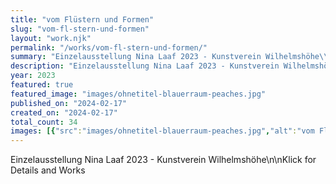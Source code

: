 ```yaml
---
title: "vom Flüstern und Formen"
slug: "vom-fl-stern-und-formen"
layout: "work.njk"
permalink: "/works/vom-fl-stern-und-formen/"
summary: "Einzelausstellung Nina Laaf 2023 - Kunstverein Wilhelmshöhe\\n\\nKlick for Details and Works"
description: "Einzelausstellung Nina Laaf 2023 - Kunstverein Wilhelmshöhe\\n\\nKlick for Details and Works"
year: 2023
featured: true
featured_image: "images/ohnetitel-blauerraum-peaches.jpg"
published_on: "2024-02-17"
created_on: "2024-02-17"
total_count: 34
images: [{"src":"images/ohnetitel-blauerraum-peaches.jpg","alt":"vom Flüstern und Formen","caption":null,"order":1},{"src":"images/dsc4620.jpg","alt":"vom Flüstern und Formen","caption":null,"order":2},{"src":"images/dsc4631.jpg","alt":"vom Flüstern und Formen","caption":null,"order":3},{"src":"images/dsc4635.jpg","alt":"ohne Titel – blauer Raum","caption":"blauer Teppich, Edelstahl, 2023","order":4},{"src":"images/dsc4638.jpg","alt":"ohne Titel – blauer Raum","caption":"blauer Teppich, Edelstahl, 2023","order":5},{"src":"images/dsc4643.jpg","alt":"ohne Titel – blauer Raum","caption":"blauer Teppich, Edelstahl, 2023","order":6},{"src":"images/dsc4645.jpg","alt":"ohne Titel – blauer Raum","caption":"blauer Teppich, Edelstahl, 2023","order":7},{"src":"images/dsc4655.jpg","alt":"vom Flüstern und Formen","caption":null,"order":8},{"src":"images/dsc4684.jpg","alt":"vom Flüstern und Formen","caption":null,"order":9},{"src":"images/dsc4706.jpg","alt":"vom Flüstern und Formen","caption":null,"order":10},{"src":"images/dsc4805.jpg","alt":"vom Flüstern und Formen","caption":null,"order":11},{"src":"images/dsc4663.jpg","alt":"vom Flüstern und Formen","caption":null,"order":12},{"src":"images/dsc4673.jpg","alt":"ohne Titel – blauer Raum","caption":"blauer Teppich, Edelstahl, 2023","order":13},{"src":"images/dsc4679.jpg","alt":"je suis en forme","caption":null,"order":14},{"src":"images/dsc4686.jpg","alt":"vom Flüstern und Formen","caption":null,"order":15},{"src":"images/z4c3847.jpg","alt":"je suis en forme","caption":null,"order":16},{"src":"images/dsc4688.jpg","alt":"je suis en forme - Detail","caption":null,"order":17},{"src":"images/detail-je-suis-en-forme-skulptur.jpg","alt":"je suis en forme - Detail","caption":null,"order":18},{"src":"images/dsc4693.jpg","alt":"je suis en forme - Detail","caption":null,"order":19},{"src":"images/z4c3836.jpg","alt":"je suis en forme","caption":null,"order":20},{"src":"images/z4c3839.jpg","alt":"je suis en forme","caption":null,"order":21},{"src":"images/z4c3841.jpg","alt":"je suis en forme","caption":null,"order":22},{"src":"images/je-suis-en-forme.jpg","alt":"je suis en forme","caption":null,"order":23},{"src":"images/dsc4699.jpg","alt":"ohne Titel – blauer Raum","caption":"blauer Teppich, Edelstahl, 2023","order":24},{"src":"images/dsc4713.jpg","alt":"ohne Titel – blauer Raum","caption":"blauer Teppich, Edelstahl, 2023","order":25},{"src":"images/dsc4722.jpg","alt":"ohne Titel – blauer Raum","caption":"blauer Teppich, Edelstahl, 2023","order":26},{"src":"images/dsc4724.jpg","alt":"vom Flüstern und Formen","caption":null,"order":27},{"src":"images/dsc4747.jpg","alt":"vom Flüstern und Formen","caption":null,"order":28},{"src":"images/dsc4756.jpg","alt":"nacre","caption":null,"order":29},{"src":"images/dsc4760.jpg","alt":"vom Flüstern und Formen","caption":null,"order":30},{"src":"images/dsc4763.jpg","alt":"vom Flüstern und Formen","caption":null,"order":31},{"src":"images/dsc4765.jpg","alt":"vom Flüstern und Formen","caption":null,"order":32},{"src":"images/dsc4768.jpg","alt":"vom Flüstern und Formen","caption":null,"order":33},{"src":"images/dsc4777.jpg","alt":"vom Flüstern und Formen","caption":null,"order":34},{"src":"images/dsc4785.jpg","alt":"nacre","caption":null,"order":35},{"src":"images/dsc4788.jpg","alt":"nacre","caption":null,"order":36},{"src":"images/dsc4798.jpg","alt":"nacre","caption":null,"order":37},{"src":"images/dsc4799.jpg","alt":"vom Flüstern und Formen","caption":null,"order":38},{"src":"images/paravent.jpg","alt":"Paravent","caption":"2023","order":39},{"src":"images/dsc4709.jpg","alt":"Paravent","caption":"2023","order":40},{"src":"images/dsc4807.jpg","alt":"Paravent","caption":"2023","order":41},{"src":"images/detail-paravent.jpg","alt":"Paravent","caption":"2023","order":42},{"src":"images/dsc4740.jpg","alt":"Paravent","caption":"2023","order":43},{"src":"images/dsc4811.jpg","alt":"vom Flüstern und Formen","caption":null,"order":44},{"src":"images/z4c3797.jpg","alt":"vom Flüstern und Formen","caption":null,"order":45},{"src":"images/z4c3801.jpg","alt":"vom Flüstern und Formen","caption":null,"order":46},{"src":"images/z4c3807.jpg","alt":"ohne Titel – blauer Raum","caption":"blauer Teppich, Edelstahl, 2023","order":47},{"src":"images/z4c3810.jpg","alt":"ohne Titel – blauer Raum","caption":"blauer Teppich, Edelstahl, 2023","order":48},{"src":"images/z4c3822.jpg","alt":"ohne Titel – blauer Raum","caption":"blauer Teppich, Edelstahl, 2023","order":49},{"src":"images/z4c3866.jpg","alt":"Wie durchlässig kann eine Form sein?","caption":null,"order":50},{"src":"images/z4c3829.jpg","alt":"ohne Titel – blauer Raum","caption":"blauer Teppich, Edelstahl, 2023","order":51},{"src":"images/z4c3831.jpg","alt":"ohne Titel – blauer Raum","caption":"blauer Teppich, Edelstahl, 2023","order":52},{"src":"images/z4c3853.jpg","alt":"nacre","caption":null,"order":53},{"src":"images/z4c3858.jpg","alt":"nacre","caption":null,"order":54},{"src":"images/z4c3863.jpg","alt":"Wie durchlässig kann eine Form sein?","caption":null,"order":55},{"src":"images/z4c3870.jpg","alt":"vom Flüstern und Formen","caption":null,"order":56},{"src":"images/z4c3874.jpg","alt":"Wie durchlässig kann eine Form sein?","caption":null,"order":57},{"src":"images/heiter-bis-wolkig.jpg","alt":"vom Flüstern und Formen","caption":null,"order":58},{"src":"images/je-pete-le-feu.jpg","alt":"vom Flüstern und Formen","caption":null,"order":59},{"src":"images/nacre-gross.jpg","alt":"nacre","caption":null,"order":60},{"src":"images/nacre-vorhang.jpg","alt":"vom Flüstern und Formen","caption":null,"order":61},{"src":"images/detail-nacre.jpg","alt":"nacre","caption":null,"order":62},{"src":"images/ohnetitel-blauerraum-ansicht-3.jpg","alt":"ohne Titel – blauer Raum","caption":"blauer Teppich, Edelstahl, 2023","order":63}]
---
```


Einzelausstellung Nina Laaf 2023 - Kunstverein Wilhelmshöhe\n\nKlick for Details and Works